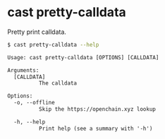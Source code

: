 # cast pretty-calldata

Pretty print calldata.

```bash
$ cast pretty-calldata --help
```

```txt
Usage: cast pretty-calldata [OPTIONS] [CALLDATA]

Arguments:
  [CALLDATA]
          The calldata

Options:
  -o, --offline
          Skip the https://openchain.xyz lookup

  -h, --help
          Print help (see a summary with '-h')
```